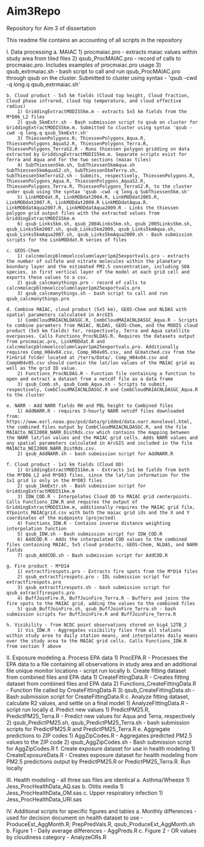 # Aim3Repo
Repository for Aim 3 of dissertation

This readme file contains an accounting of all scripts in  the repository

I. Data processing
	a. MAIAC
		1) procmaiac.pro - extracts maiac values within study area from tiled files
		2) qsub_ProcMAIAC.pro - record of calls to procmaiac.pro. Includes examples of procmaiac.pro usage
		3) qsub_extrmaiac.sh - bash script to call and run qsub_ProcMAIAC.pro through qsub on the cluster. Submitted to cluster using syntax - 'qsub -cwd -q long.q qsub_extrmaiac.sh'

	b. Cloud product - 5x5 km fields (Cloud top height, Cloud fraction, Cloud phase infrared, cloud top temperature, and cloud effective radius)
		1) GriddingExtractMODIS5km.m - extracts 5x5 km fields from the M*D06_L2 files
		2) qsub_5kmExtr.sh - Bash submission script to qsub on cluster for GriddingExtractMODIS5km.m. Submitted to cluster using syntax 'qsub -cwd -q long.q qsub_5kmExtr.sh'
		3) ThiessenPolygons.R; ThiessenPolygons_Aqua.R, ThiessenPolygons_AquaS2.R, ThiessenPolygons_Terra.R, ThiessenPolygons_TerraS2.R - Runs thiessen polygon gridding on data extracted by GriddingExtractMODIS5km.m. Separate scripts exist for Terra and Aqua and for the two sections (maiac tiles)
		4) SubThiessen5km.sh, SubThiessen5kmAqua.sh SubThiessen5kmAquaS2.sh, SubThiessen5kmTerra.sh, SubThiessen5kmTerraS2.sh - Submits, respectively, ThiessenPolygons.R, ThiessenPolygons_Aqua.R, ThiessenPolygons_AquaS2.R, ThiessenPolygons_Terra.R, ThiessenPolygons_TerraS2.R, to the cluster under qsub using the syntax 'qsub -cwd -q long.q SubThiessen5km.sh'
		5) LinkMODdat.R, LinkMODdat2004.R, LinkMODdat2005.R, LinkMODdat2007.R, LinkMODdat2009.R LinkMODdatAqua.R. LinkMODdatAqua2007.R, LinkMODdatAqua2009.R - Links the thiessen polygon grid output files with the extracted values from GriddingExtractMODIS5km.m
		6) qsub_Links5km.sh, qsub_2004Links5km.sh, qsub_2005Links5km.sh, qsub_Links5km2007.sh, qsub_Links5km2009, qsub_Links5kmAqua.sh, qsub_Links5kmAqua2007.sh, qsub_Links5kmAqua2009.sh - Bash submission scripts for the LinkMODdat.R series of files
	
	c. GEOS-Chem
		1) calcnmolecpblnmoelccolumnlayer1pm25exportvals.pro - extracts the number of sulfate and nitrate molecules within the planetary boundary layer and the estimated PM2.5 concentration, including SOA species, in first vertical layer of the model at each grid cell and exports these values to a csv. 
		2) qsub_calcmanythings.pro - record of calls to calcnmolecpblnmoelccolumnlayer1pm25exportvals.pro
		3) qsub_calcmanythings.sh - bash script to call and run qsub_calcmanythings.pro

	d. Combine MAIAC, cloud product (5x5 km), GEOS-Chem and NLDAS with spatial parameters calculated in ArcGIS
		1) CombCloudMAIACNLDASGC.R, CombCloudMAIACNLDASGC_Aqua.R - Scripts to combine paramters from MAIAC, NLDAS, GEOS-Chem, and the MODIS cloud product (5x5 km fields) for, respectively, Terra and Aqua satellite overpasses. Calls Functions_ProcNLDAS.R. Requires the datasets output from procmaiac.pro, LinkMODdat.R and calcnmolecpblnmoelccolumnlayer1pm25exportvals.pro. Additionally requires Comp_H04v04.csv, Comp_H04v05.csv, and GCmatched.csv from the FinGrid folder located at /terra/Data/. Comp_H04v04.csv and CompH04v05.csv should contain the lat/lon values of the MAIAC grid as well as the grid ID value.
		2) Functions_ProcNLDAS.R - Function file containing a function to open and extract a dataset from a netcdf file as a data frame
		3) qsub_Comb.sh, qsub_Comb_Aqua.sh - Scripts to submit, respectively, CombCloudMAIACNLDASGC.R and CombCloudMAIACNLDASGC_Aqua.R to the cluster
	
	e. NARR - Add NARR fields RH and PBL height to Combined files
		1) AddNARR.R - requires 3-hourly NARR netcdf files downloaded from: https://www.esrl.noaa.gov/psd/data/gridded/data.narr.monolevel.html, the combined files output by CombCloudMAIACNLDASGC.R, and the file MAIACto_NEI2008_NARR_DistRds.csv which contains the mapping between the NARR lat/lon values and the MAIAC grid cells. Adds NARR values and any spatial parameters calculated in ArcGIS and included in the file MAIACto_NEI2008_NARR_DistRds.csv. 
		2) qsub_AddNARR.sh - bash submission script for AddNARR.R
	
	f. Cloud product - 1x1 km fields (Cloud OD)
		1) GriddingExtractMODIS1km.m - Extracts 1x1 km fields from both the M*D06_L2 and M*D03 files, since the lat/lon information for the 1x1 grid is only in the M*D03 files
		2) qsub_1kmExtr.sh - Bash submission script for GriddingExtractMODIS1km.m
		3) IDW_COD.R - Interpolates Cloud OD to MAIAC grid centerpoints. Calls Functions_IDW.R and requires the output of GriddingExtractMODIS1km.m, additionally requires the MAIAC grid file, XYpoints_MAIACgrid.csv with both the maiac grid ids and the X and Y coordinates of the midpoints (projected)
		4) Functions_IDW.R - Contains inverse distance weighting interpolation function
		5) qsub_IDW.sh - Bash submission script for IDW_COD.R
		6) AddCOD.R - Adds the interpolated COD values to the combined files containing MAIAC, 5x5 cloud products, GEOS-Chem, NLDAS, and NARR fields
		7) qsub_AddCOD.sh - Bash submission script for AddCOD.R
	
	g. Fire product - M*D14
		1) extractfirespots.pro - Extracts fire spots from the M*D14 files
		2) qsub_extractfirespots.pro - IDL submission script for extractfirespots.pro
		3) qsub_extractfirespots.sh - bash submission script for qsub_extractfirespots.pro
		4) BuffJoinFire.R, BuffJoinFire_Terra.R - Buffers and joins the fire spots to the MAIAC grid, adding the values to the combined files
		5) qsub_BuffJoinFire.sh, qsub_BuffJoinFire_Terra.sh - bash submission scripts for BuffJoinFire.R and BuffJoinFire_Terra.R

	h. Visibility - from NCDC point observations stored on big4_12TB_2
		1) Vis_IDW.R - Aggregates visibility files from all stations within study area to daily station means, and interpolates daily means over the study area to the MAIAC grid cells. Calls Functions_IDW.R from section f above

II. Exposure modeling
	a. Process EPA data
		1) ProcEPA.R - Processes the EPA data to a file containing all observations in study area and an additional file unique monitor locations - script run locally
	b. Create fitting dataset from combined files and EPA data
		1) CreateFittingData.R - Creates fitting dataset from combined files and EPA data
		2) Functions_CreateFittingData.R - Function file called by CreateFittingData.R
		3) qsub_CreateFittingData.sh - Bash submission script for CreateFittingData.R
	c. Analyze fitting dataset, calculate R2 values, and settle on a final model
		1) AnalyzeFittingData.R - script run locally
	d. Predict new values
		1) PredictPM25.R, PredictPM25_Terra.R - Predict new values for Aqua and Terra, respectively 
		2) qsub_PredictPM25.sh, qsub_PredictPM25_Terra.sh - bash submission scripts for PredictPM25.R and PredictPM25_Terra.R
	e. Aggregate predictions to ZIP codes
		1) AggZipCodes.R - Aggregates predicted PM2.5 values to the ZIP code 
		2) qsub_AggZipCodes.sh - Bash submission script for AggZipCodes.R
	f. Create exposure dataset for use in health modeling
		1) CreateExposureData.R - Creates exposure dataset for health modeling from PM2.5 predictions output by PredictPM25.R or PredictPM25_Terra.R. Run locally

III. Health modeling - all three sas files are identical
	a. Asthma/Wheeze
		1) Jess_ProcHealthData_AQ.sas
	b. Otitis media
		1) Jess_ProcHealthData_OM.sas
	c. Upper respiratory infection
		1) Jess_ProcHealthData_URI.sas

IV. Additional scripts for specific figures and tables
	a. Monthly differences - used for decision document on health dataset to use - ProduceEst_AggMonth.R; PrepPredVals.R, qsub_ProduceExt_AggMonth.sh
	b. Figure 1 - Daily average differences - AggPreds.R
	c. Figure 2 - OR values by cloudiness category - AnalyzeORs.R


